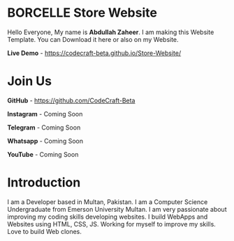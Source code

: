 # BORCELLE Store Website
Hello Everyone,
My name is **Abdullah Zaheer**. 
I am making this Website Template.
You can Download it here or also on my Website.


**Live Demo** - https://codecraft-beta.github.io/Store-Website/

# Join Us

**GitHub** - https://github.com/CodeCraft-Beta

**Instagram** - Coming Soon

**Telegram** - Coming Soon

**Whatsapp** - Coming Soon

**YouTube** - Coming Soon

# Introduction 

I am a Developer based in Multan, Pakistan. I am a Computer Science Undergraduate from Emerson University Multan. I am very passionate about improving my coding skills developing websites. I build WebApps and Websites using HTML, CSS, JS. Working for myself to improve my skills. Love to build Web clones.
